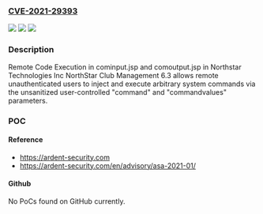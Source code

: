 ### [CVE-2021-29393](https://cve.mitre.org/cgi-bin/cvename.cgi?name=CVE-2021-29393)
![](https://img.shields.io/static/v1?label=Product&message=n%2Fa&color=blue)
![](https://img.shields.io/static/v1?label=Version&message=n%2Fa&color=blue)
![](https://img.shields.io/static/v1?label=Vulnerability&message=n%2Fa&color=brighgreen)

### Description

Remote Code Execution in cominput.jsp and comoutput.jsp in Northstar Technologies Inc NorthStar Club Management 6.3 allows remote unauthenticated users to inject and execute arbitrary system commands via the unsanitized user-controlled "command" and "commandvalues" parameters.

### POC

#### Reference
- https://ardent-security.com
- https://ardent-security.com/en/advisory/asa-2021-01/

#### Github
No PoCs found on GitHub currently.

